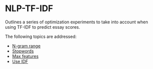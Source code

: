 # NLP-TF-IDF

Outlines a series of optimization experiments to take into account when using TF-IDF to predict essay scores.

The following topics are addressed:

- [N-gram range](TF-IDF_Ngram_range.ipynb)
- [Stopwords](TF-IDF_stopwords.ipynb)
- [Max features](TF-IDF_max_features.ipynb)
- [Use IDF](TF-IDF_use_idf.ipynb)

